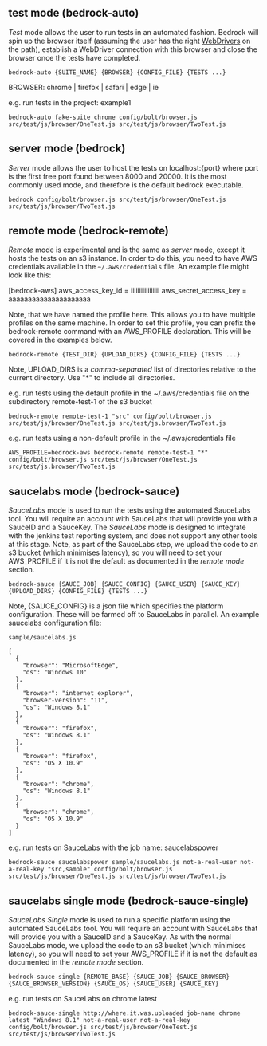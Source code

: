 ## test mode (bedrock-auto)

*Test* mode allows the user to run tests in an automated fashion. Bedrock will spin up the browser itself (assuming the user has the right [WebDrivers](webdrivers.md) on the path),
establish a WebDriver connection with this browser and close the browser once the tests have completed.

`bedrock-auto {SUITE_NAME} {BROWSER} {CONFIG_FILE} {TESTS ...}`

BROWSER: chrome | firefox | safari | edge | ie

e.g. run tests in the project: example1

`bedrock-auto fake-suite chrome config/bolt/browser.js src/test/js/browser/OneTest.js src/test/js/browser/TwoTest.js`



## server mode (bedrock)

*Server* mode allows the user to host the tests on localhost:{port} where port is the first free port found between 8000 and 20000. It is the most commonly used
mode, and therefore is the default bedrock executable.

`bedrock config/bolt/browser.js src/test/js/browser/OneTest.js src/test/js/browser/TwoTest.js`



## remote mode (bedrock-remote)

*Remote* mode is experimental and is the same as *server* mode, except it hosts the tests on an s3 instance. In order to do this, you need to have AWS credentials
available in the `~/.aws/credentials` file. An example file might look like this:

[bedrock-aws]
aws_access_key_id = iiiiiiiiiiiiiiiii
aws_secret_access_key = aaaaaaaaaaaaaaaaaaaaa

Note, that we have named the profile here. This allows you to have multiple profiles on the same machine. In order to set this profile, you can prefix the bedrock-remote command with
an AWS_PROFILE declaration. This will be covered in the examples below.

`bedrock-remote {TEST_DIR} {UPLOAD_DIRS} {CONFIG_FILE} {TESTS ...}`

Note, UPLOAD_DIRS is a *comma-separated* list of directories relative to the current directory. Use "*" to include all directories.

e.g. run tests using the default profile in the ~/.aws/credentials file on the subdirectory remote-test-1 of the s3 bucket

`bedrock-remote remote-test-1 "src" config/bolt/browser.js src/test/js/browser/OneTest.js src/test/js.browser/TwoTest.js`

e.g. run tests using a non-default profile in the ~/.aws/credentials file

`AWS_PROFILE=bedrock-aws bedrock-remote remote-test-1 "*" config/bolt/browser.js src/test/js/browser/OneTest.js src/test/js.browser/TwoTest.js`



## saucelabs mode (bedrock-sauce)

*SauceLabs* mode is used to run the tests using the automated SauceLabs tool. You will require an account with SauceLabs that will provide you with a SauceID and a SauceKey. The *SauceLabs*
mode is designed to integrate with the jenkins test reporting system, and does not support any other tools at this stage. Note, as part of the SauceLabs step, we upload the code to an s3
bucket (which minimises latency), so you will need to set your AWS_PROFILE if it is not the default as documented in the *remote mode* section.

`bedrock-sauce {SAUCE_JOB} {SAUCE_CONFIG} {SAUCE_USER} {SAUCE_KEY} {UPLOAD_DIRS} {CONFIG_FILE} {TESTS ...}`

Note, {SAUCE_CONFIG} is a json file which specifies the platform configuration. These will be farmed off to SauceLabs in parallel. An example saucelabs configuration file:

`sample/saucelabs.js`
```
[
  {
    "browser": "MicrosoftEdge",
    "os": "Windows 10"
  },
  {
    "browser": "internet explorer",
    "browser-version": "11",
    "os": "Windows 8.1"
  },
  {
    "browser": "firefox",
    "os": "Windows 8.1"
  },
  {
    "browser": "firefox",
    "os": "OS X 10.9"
  },
  {
    "browser": "chrome",
    "os": "Windows 8.1"
  },
  {
    "browser": "chrome",
    "os": "OS X 10.9"
  }
]
```

e.g. run tests on SauceLabs with the job name: saucelabspower

`bedrock-sauce saucelabspower sample/saucelabs.js not-a-real-user not-a-real-key "src,sample" config/bolt/browser.js src/test/js/browser/OneTest.js src/test/js/browser/TwoTest.js`





## saucelabs single mode (bedrock-sauce-single)

*SauceLabs Single* mode is used to run a specific platform using the automated SauceLabs tool. You will require an account with SauceLabs that will provide you with a SauceID and a SauceKey. As with the normal SauceLabs mode, we upload the code to an s3 bucket (which minimises latency), so you will need to set your AWS_PROFILE if it is not the default as documented in the *remote mode* section.

`bedrock-sauce-single {REMOTE_BASE} {SAUCE_JOB} {SAUCE_BROWSER} {SAUCE_BROWSER_VERSION} {SAUCE_OS} {SAUCE_USER} {SAUCE_KEY}`

e.g. run tests on SauceLabs on chrome latest

`bedrock-sauce-single http://where.it.was.uploaded job-name chrome latest "Windows 8.1" not-a-real-user not-a-real-key config/bolt/browser.js src/test/js/browser/OneTest.js src/test/js/browser/TwoTest.js`